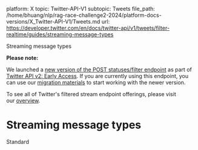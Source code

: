 platform: X
topic: Twitter-API-V1
subtopic: Tweets
file_path: /home/bhuang/nlp/rag-race-challenge2-2024/platform-docs-versions/X_Twitter-API-V1/Tweets.md
url: https://developer.twitter.com/en/docs/twitter-api/v1/tweets/filter-realtime/guides/streaming-message-types

Streaming message types

**Please note:**  

We launched a [new version of the POST statuses/filter endpoint](https://developer.twitter.com/en/docs/twitter-api/tweets/filtered-stream/introduction) as part of [Twitter API v2: Early Access](https://developer.twitter.com/en/docs/twitter-api/early-access). If you are currently using this endpoint, you can use our [migration materials](https://developer.twitter.com/en/docs/twitter-api/tweets/filtered-stream/migrate/standard-to-twitter-api-v2) to start working with the newer version.

To see all of Twitter's filtered stream endpoint offerings, please visit our [overview](https://developer.twitter.com/en/docs/twitter-api/filtered-stream-overview).

# Streaming message types

Standard